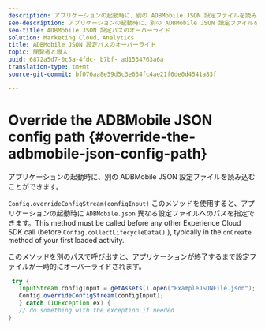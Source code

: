 ```yaml
---
description: アプリケーションの起動時に、別の ADBMobile JSON 設定ファイルを読み込むことができます。
seo-description: アプリケーションの起動時に、別の ADBMobile JSON 設定ファイルを読み込むことができます。
seo-title: ADBMobile JSON 設定パスのオーバーライド
solution: Marketing Cloud、Analytics
title: ADBMobile JSON 設定パスのオーバーライド
topic: 開発者と導入
uuid: 6872a5d7-0c5a-4fdc- b7bf- ad1534763a6a
translation-type: tm+mt
source-git-commit: bf076aa8e59d5c3e634fc4ae21f0de0d4541a83f

---
```



# Override the ADBMobile JSON config path {#override-the-adbmobile-json-config-path}

アプリケーションの起動時に、別の ADBMobile JSON 設定ファイルを読み込むことができます。

`Config.overrideConfigStream(configInput)` このメソッドを使用すると、アプリケーションの起動時に `ADBMobile.json` 異なる設定ファイルへのパスを指定できます。This method must be called before any other Experience Cloud SDK call (before `Config.collectLifecycleData()` ), typically in the `onCreate` method of your first loaded activity.

このメソッドを別のパスで呼び出すと、アプリケーションが終了するまで設定ファイルが一時的にオーバーライドされます。

```java
 try { 
   InputStream configInput = getAssets().open("ExampleJSONFile.json"); 
   Config.overrideConfigStream(configInput); 
   } catch (IOException ex) { 
   // do something with the exception if needed 
}
```


